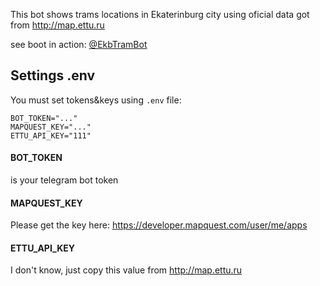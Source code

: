 This bot shows trams locations in Ekaterinburg city using oficial data got from http://map.ettu.ru

see boot in action: [@EkbTramBot](https://t.me/EkbTramBot)

## Settings .env
You must set tokens&keys using `.env` file:
```
BOT_TOKEN="..."
MAPQUEST_KEY="..."
ETTU_API_KEY="111"
```

#### BOT_TOKEN
is your telegram bot token

#### MAPQUEST_KEY
Please get the key here: https://developer.mapquest.com/user/me/apps

#### ETTU_API_KEY
I don't know, just copy this value from http://map.ettu.ru